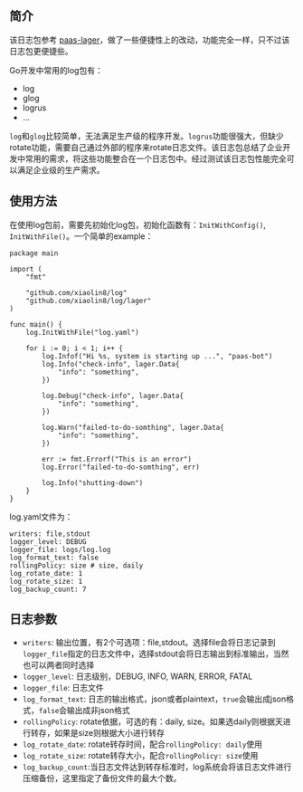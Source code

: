 ## 简介

该日志包参考 [paas-lager](https://github.com/ServiceComb/paas-lager)，做了一些便捷性上的改动，功能完全一样，只不过该日志包更便捷些。

Go开发中常用的log包有：

+ log
+ glog
+ logrus
+ ...

`log`和`glog`比较简单，无法满足生产级的程序开发。`logrus`功能很强大，但缺少rotate功能，需要自己通过外部的程序来rotate日志文件。该日志包总结了企业开发中常用的需求，将这些功能整合在一个日志包中。经过测试该日志包性能完全可以满足企业级的生产需求。

## 使用方法

在使用log包前，需要先初始化log包，初始化函数有：`InitWithConfig()`, `InitWithFile()`。一个简单的example：

```
package main

import (
	"fmt"

	"github.com/xiaolin8/log"
	"github.com/xiaolin8/log/lager"
)

func main() {
	log.InitWithFile("log.yaml")

	for i := 0; i < 1; i++ {
		log.Infof("Hi %s, system is starting up ...", "paas-bot")
		log.Info("check-info", lager.Data{
			"info": "something",
		})

		log.Debug("check-info", lager.Data{
			"info": "something",
		})

		log.Warn("failed-to-do-somthing", lager.Data{
			"info": "something",
		})

		err := fmt.Errorf("This is an error")
		log.Error("failed-to-do-somthing", err)

		log.Info("shutting-down")
	}
}
```

log.yaml文件为：

```
writers: file,stdout
logger_level: DEBUG
logger_file: logs/log.log
log_format_text: false
rollingPolicy: size # size, daily
log_rotate_date: 1
log_rotate_size: 1
log_backup_count: 7
```

## 日志参数

+ `writers`: 输出位置，有2个可选项：file,stdout。选择file会将日志记录到`logger_file`指定的日志文件中，选择stdout会将日志输出到标准输出，当然也可以两者同时选择
+ `logger_level`: 日志级别，DEBUG, INFO, WARN, ERROR, FATAL
+ `logger_file`: 日志文件
+ `log_format_text`: 日志的输出格式，json或者plaintext，`true`会输出成json格式，`false`会输出成非json格式
+ `rollingPolicy`: rotate依据，可选的有：daily, size。如果选daily则根据天进行转存，如果是size则根据大小进行转存
+ `log_rotate_date`: rotate转存时间，配合`rollingPolicy: daily`使用
+ `log_rotate_size`: rotate转存大小，配合`rollingPolicy: size`使用
+ `log_backup_count`:当日志文件达到转存标准时，log系统会将该日志文件进行压缩备份，这里指定了备份文件的最大个数。
